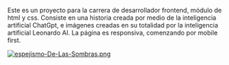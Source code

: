 Este es un proyecto para la carrera de desarrollador frontend, módulo de html y css.
Consiste en una historia creada por medio de la inteligencia artificial ChatGpt, e imágenes creadas en su totalidad por la inteligencia artificial Leonardo AI.
La página es responsiva, comenzando por mobile first.

[![espejismo-De-Las-Sombras.png](https://i.postimg.cc/grFPX2Mw/espejismo-De-Las-Sombras.png)](https://postimg.cc/BPgzR4fs)
